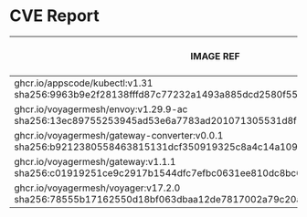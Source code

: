 # CVE Report
|                                                        IMAGE REF                                                        |      OS       | CRITICAL<BR>(OS, OTHER) | HIGH<BR>(OS, OTHER) | MEDIUM<BR>(OS, OTHER) | LOW<BR>(OS, OTHER) | UNKNOWN<BR>(OS, OTHER) |
|-------------------------------------------------------------------------------------------------------------------------|---------------|-------------------------|---------------------|-----------------------|--------------------|------------------------|
| ghcr.io/appscode/kubectl:v1.31<br>sha256:9963b9e2f28138fffd87c77232a1493a885dcd2580f550cd91282379c0ad0fb4               |               | 0, 0                    | 0, 1                | 0, 2                  | 0, 0               | 0, 0                   |
| ghcr.io/voyagermesh/envoy:v1.29.9-ac<br>sha256:13ec89755253945ad53e6a7783ad201071305531d8f2402268f5c6ca6935f447         | ubuntu 22.04  | 0, 0                    | 0, 0                | 0, 0                  | 0, 0               | 0, 0                   |
| ghcr.io/voyagermesh/gateway-converter:v0.0.1<br>sha256:b9212380558463815131dcf350919325c8a4c14a109fb078fb5cbc192429d2d0 | alpine 3.20.3 | 0, 0                    | 0, 0                | 0, 0                  | 2, 0               | 0, 0                   |
| ghcr.io/voyagermesh/gateway:v1.1.1<br>sha256:c01919251ce9c2917b1544dfc7efbc0631ee810dc8bc6bf23c0c0a015706ab37           | debian 12.5   | 0, 1                    | 0, 0                | 0, 0                  | 0, 1               | 0, 0                   |
| ghcr.io/voyagermesh/voyager:v17.2.0<br>sha256:78555b17162550d18bf063dbaa12de7817002a79c20a134d6ec243c1718a0a47          | alpine 3.20.3 | 0, 0                    | 0, 0                | 0, 0                  | 3, 0               | 0, 0                   |
